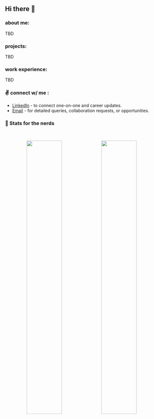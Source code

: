 ## Hi there 👋

<!--
**khanh245/khanh245** is a ✨ _special_ ✨ repository because its `README.md` (this file) appears on your GitHub profile.

Here are some ideas to get you started:

- 🔭 I’m currently working on ...
- 🌱 I’m currently learning ...
- 👯 I’m looking to collaborate on ...
- 🤔 I’m looking for help with ...
- 💬 Ask me about ...
- 📫 How to reach me: ...
- 😄 Pronouns: ...
- ⚡ Fun fact: ...
-->

### about me:
TBD

### projects:
TBD

### work experience:
TBD

### ✌ connect w/ me : 
* [LinkedIn](https://www.linkedin.com/in/khanhn92) - to connect one-on-one and career updates.
* [Email](kultimate1992@gmail.com) - for detailed queries, collaboration requests, or opportunities.

### :space_invader: Stats for the nerds

<br>

<p align="center">
	
  <img width="48%" src="https://github-readme-stats.vercel.app/api?username=khanh245&count_private=true&show_icons=true&theme=tokyonight" />
  <img width="48%" src="https://github-readme-streak-stats.herokuapp.com/?user=khanh245&theme=tokyonight" />
</p>
